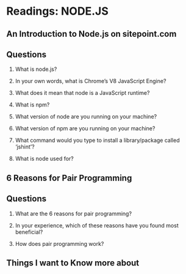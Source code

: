 # Readings: NODE.JS

## An Introduction to Node.js on sitepoint.com

## Questions 

1. What is node.js?

2. In your own words, what is Chrome’s V8 JavaScript Engine?

3. What does it mean that node is a JavaScript runtime?

4. What is npm?

5. What version of node are you running on your machine?

6. What version of npm are you running on your machine?

7. What command would you type to install a library/package called ‘jshint’?

8. What is node used for?

## 6 Reasons for Pair Programming

## Questions

1. What are the 6 reasons for pair programming?

2. In your experience, which of these reasons have you found most beneficial?

3. How does pair programming work?

## Things I want to Know more about 